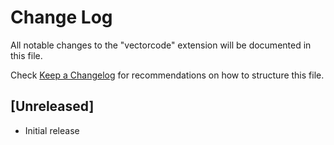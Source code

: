 # Change Log

All notable changes to the "vectorcode" extension will be documented in this file.

Check [Keep a Changelog](http://keepachangelog.com/) for recommendations on how to structure this file.

## [Unreleased]

- Initial release